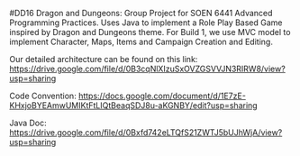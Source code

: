 #DD16
Dragon and Dungeons: Group Project for SOEN 6441 Advanced Programming Practices.
Uses Java to implement a Role Play Based Game inspired by Dragon and Dungeons theme.
For Build 1, we use MVC model to implement Character, Maps, Items and Campaign Creation and Editing.

Our detailed architecture can be found on this link: https://drive.google.com/file/d/0B3cqNlXIzuSxOVZGSVVJN3RIRW8/view?usp=sharing

Code Convention: https://docs.google.com/document/d/1E7zE-KHxjoBYEAmwUMIKtFtLIQtBeaqSDJ8u-aKGNBY/edit?usp=sharing


Java Doc: https://drive.google.com/file/d/0Bxfd742eLTQfS21ZWTJ5bUJhWjA/view?usp=sharing
